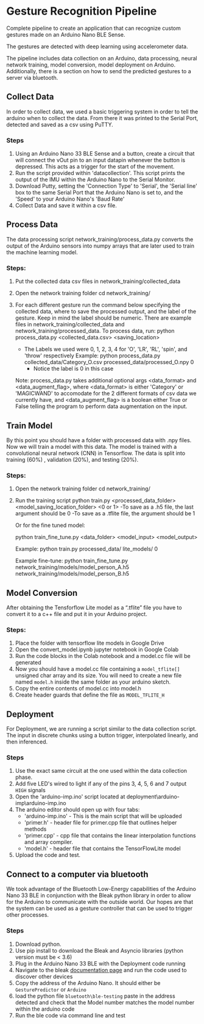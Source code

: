 # Gesture Recognition Pipeline 

Complete pipeline to create an application that can recognize custom gestures made on an Arduino Nano BLE Sense.

The gestures are detected with deep learning using accelerometer data. 

The pipeline includes data collection on an Arduino, data processing, neural network training, model conversion, model deployment on Arduino. Additionally, there is a section on how to send the predicted gestures to a server via bluetooth.

## Collect Data

In order to collect data, we used a basic triggering system in order to tell the arduino when to
collect the data. From there it was printed to the Serial Port, detected and saved as a csv using PuTTY.

### Steps
1. Using an Arduino Nano 33 BLE Sense and a button, create a circuit that will connect the vOut pin to an input datapin whenever the button is depressed. This acts as a trigger for the start of the movement.
2. Run the script provided within 'datacollection'. This script prints the output of the IMU within the Arduino Nano to the Serial Monitor.
3. Download Putty, setting the 'Connection Type' to 'Serial', the 'Serial line' box to the same 
Serial Port that the Arduino Nano is set to, and the 'Speed' to your Arduino Nano's 'Baud Rate'
4.  Collect Data and save it within a csv file.

## Process Data	
The data processing script network_training/process_data.py converts the output of the Arduino sensors into numpy arrays that are later used to train the machine learning model.

### Steps:
1. Put the collected data csv files in network_training/collected_data
2. Open the network training folder
	cd network_training/
3. For each different gesture run the command below specifying the collected data, where to save the processed output, and the label of the gesture. Keep in mind the label should be numeric. There are example files in network_training/collected_data and network_training/processed_data.
	To process data, run: python process_data.py <collected_data.csv> <saving_location> <label>
	- The Labels we used were 0, 1, 2, 3, 4 for 'O', 'LR', 'RL', 'spin', and 'throw' respectively
	Example:
		python process_data.py collected_data/Category_O.csv processed_data/processed_O.npy 0
		- Notice the label is 0 in this case 
		
	Note: process_data.py takes additional optional args <data_format> and <data_augment_flag>, where <data_format> is either 'Category' or 'MAGICWAND' to accomodate for the 2 different formats of csv data we currently have, and <data_augment_flag> is a boolean either True or False telling the program to perform data augmentation on the input.


## Train Model
By this point you should have a folder with processed data with .npy files. Now we will train a model with this data. The model is trained with a convolutional neural network (CNN) in Tensorflow. The data is split into training (60%) , validation (20%), and testing (20%). 
 
### Steps:
1. Open the network training folder
	cd network_training/
2. Run the training script
    	python train.py <processed_data_folder> <model_saving_location_folder> <0 or 1>
    	-To save as a .h5 file, the last argument should be 0
	-To save as a .tflite file, the argument should be 1
	
	Or for the fine tuned model:

	python train_fine_tune.py <data_folder> <model_input> <model_output>

	Example:
		python train.py processed_data/ lite_models/ 0
	
	Example fine-tune:
		python train_fine_tune.py network_training/models/model_person_A.h5 network_training/models/model_person_B.h5

## Model Conversion
After obtaining the Tensforflow Lite model as a “.tflite” file you have to convert it to a c++ file and put it in your Arduino project.

### Steps:
1. Place the folder with tensorflow lite models in Google Drive
2. Open the convert_model.ipynb jupyter notebook in Google Colab
3. Run the code blocks in the Colab notebook and a model.cc file will be generated
4. Now you should have a model.cc file containing a `model_tflite[]` unsigned char array and its size. You will need to create a new file named `model.h` inside the same folder as your arduino sketch.
5. Copy the entire contents of model.cc into model.h
6. Create header guards that define the file as `MODEL_TFLITE_H`

## Deployment

For Deployment, we are running a script similar to the data collection script. The input in discrete chunks using a button trigger, interpolated linearly, and then inferenced.

### Steps
1. Use the exact same circuit at the one used within the data collection phase.
2. Add five LED's wired to light if any of the pins 3, 4, 5, 6 and 7 output `HIGH` signals
3. Open the 'arduino-imp.ino' script located at deployment\arduino-imp\arduino-imp.ino
4. The arduino editor should open up with four tabs:
    - 'arduino-imp.ino' - This is the main script that will be uploaded
    - 'primer.h' - header file for primer.cpp file that outlines helper methods
    - 'primer.cpp' - cpp file that contains the linear interpolation functions and array compiler.
    - 'model.h' - header file that contains the TensorFlowLite model
5. Upload the code and test.

## Connect to a computer via bluetooth

We took advantage of the Bluetooth Low-Energy capabilities of the Arduino Nano 33 BLE in conjunction with the Bleak python library in order to allow for the Arduino to communicate with the outside world.  Our hopes are that the system can be used as a gesture controller 
that can be used to trigger other processes.

### Steps
1. Download python.
2. Use pip install to download the Bleak and Asyncio libraries (python version must be < 3.6)
3. Plug in the Arduino Nano 33 BLE with the Deployment code running
4. Navigate to the bleak [documentation page](https://bleak.readthedocs.io/en/latest/scanning.html) and run the code used to discover other devices
5. Copy the address of the Arduino Nano. It should either be `GesturePredictor` or `Arduino`
6. load the python file `bluetooth\ble-testing` paste in the address detected and check that the Model number matches the model number within the arduino code
7. Run the ble code via command line and test


